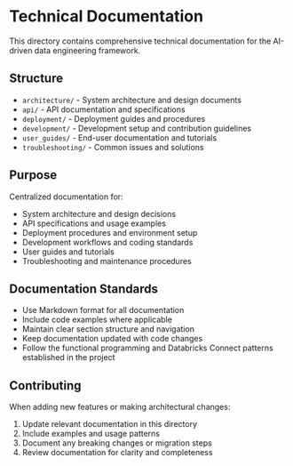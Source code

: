 # Technical Documentation

This directory contains comprehensive technical documentation for the AI-driven data engineering framework.

## Structure

- `architecture/` - System architecture and design documents
- `api/` - API documentation and specifications
- `deployment/` - Deployment guides and procedures
- `development/` - Development setup and contribution guidelines
- `user_guides/` - End-user documentation and tutorials
- `troubleshooting/` - Common issues and solutions

## Purpose

Centralized documentation for:
- System architecture and design decisions
- API specifications and usage examples
- Deployment procedures and environment setup
- Development workflows and coding standards
- User guides and tutorials
- Troubleshooting and maintenance procedures

## Documentation Standards

- Use Markdown format for all documentation
- Include code examples where applicable
- Maintain clear section structure and navigation
- Keep documentation updated with code changes
- Follow the functional programming and Databricks Connect patterns established in the project

## Contributing

When adding new features or making architectural changes:
1. Update relevant documentation in this directory
2. Include examples and usage patterns
3. Document any breaking changes or migration steps
4. Review documentation for clarity and completeness